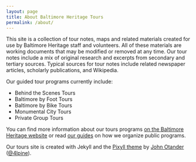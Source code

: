 ```yaml
---
layout: page
title: About Baltimore Heritage Tours
permalink: /about/
---
```


This site is a collection of tour notes, maps and related materials created for use by Baltimore Heritage staff and volunteers. All of these materials are working documents that may be modified or removed at any time. Our tour notes include a mix of original research and excerpts from secondary and tertiary sources. Typical sources for tour notes include related newspaper articles, scholarly publications, and Wikipedia.

Our guided tour programs currently include:

- Behind the Scenes Tours
- Baltimore by Foot Tours
- Baltimore by Bike Tours
- Monumental City Tours
- Private Group Tours

You can find more information about our tours programs [on the Baltimore Heritage website](http://baltimoreheritage.org/tours) or read [our guides](https://github.com/baltimoreheritage/guides) on how we organize public programs.

Our tours site is created with Jekyll and the  [Pixyll theme](https://github.com/johnotander/pixyll) by [John Otander](http://johnotander.com)
([@4lpine](https://twitter.com/4lpine)).
